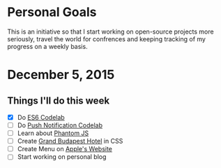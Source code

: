 Personal Goals 
==============

This is an initiative so that I start working on open-source projects more seriously, travel the world for confrences and keeping tracking of my progress on a weekly basis.

# December 5, 2015

## Things I'll do this week

- [x] Do [ES6 Codelab](https://www.code-labs.io/codelabs/chrome-es2015/index.html)
- [ ] Do [Push Notification Codelab](https://www.code-labs.io/codelabs/push-notifications/index.html)
- [ ] Learn about [Phantom JS](http://phantomjs.org/)
- [ ] Create [Grand Budapest Hotel](https://www.behance.net/gallery/16495771/The-Grand-Budapest-Hotel-Flat) in CSS
- [ ] Create Menu on [Apple's Website](http://apple.com)
- [ ] Start working on personal blog